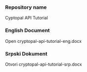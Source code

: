 ### Repository name
Cyptopal API Tutorial

### English Document
Open cryptopal-api-tutorial-eng.docx

### Srpski Dokument
Otvori cryptopal-api-tutorial-srp.docx
